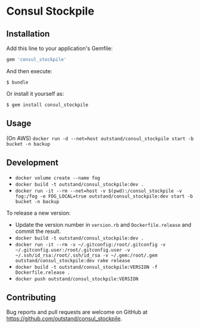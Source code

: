 # Consul Stockpile

## Installation

Add this line to your application's Gemfile:

```ruby
gem 'consul_stockpile'
```

And then execute:

    $ bundle

Or install it yourself as:

    $ gem install consul_stockpile

## Usage

(On AWS)
`docker run -d --net=host outstand/consul_stockpile start -b bucket -n backup`

## Development

- `docker volume create --name fog`
- `docker build -t outstand/consul_stockpile:dev .`
- `docker run -it --rm --net=host -v $(pwd):/consul_stockpile -v fog:/fog -e FOG_LOCAL=true outstand/consul_stockpile:dev start -b bucket -n backup`

To release a new version:
- Update the version number in `version.rb` and `Dockerfile.release` and commit the result.
- `docker build -t outstand/consul_stockpile:dev .`
- `docker run -it --rm -v ~/.gitconfig:/root/.gitconfig -v ~/.gitconfig.user:/root/.gitconfig.user -v ~/.ssh/id_rsa:/root/.ssh/id_rsa -v ~/.gem:/root/.gem outstand/consul_stockpile:dev rake release`
- `docker build -t outstand/consul_stockpile:VERSION -f Dockerfile.release .`
- `docker push outstand/consul_stockpile:VERSION`

## Contributing

Bug reports and pull requests are welcome on GitHub at https://github.com/outstand/consul_stockpile.

